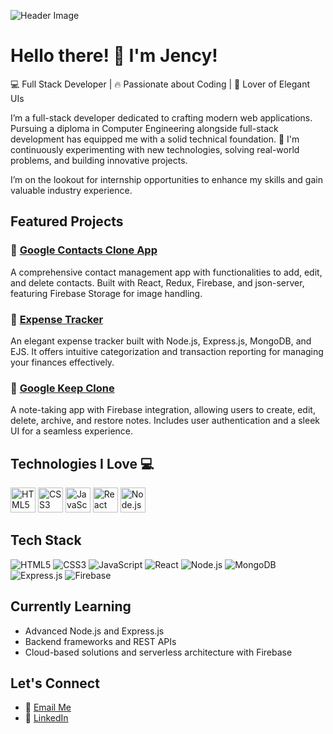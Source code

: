 ![Header Image](https://user-images.githubusercontent.com/jencyy/banner.gif)

# Hello there! 👋 I'm Jency!

💻 Full Stack Developer | 🔥 Passionate about Coding | 🎨 Lover of Elegant UIs

I’m a full-stack developer dedicated to crafting modern web applications. Pursuing a diploma in Computer Engineering alongside full-stack development has equipped me with a solid technical foundation. 🌱 I'm continuously experimenting with new technologies, solving real-world problems, and building innovative projects.

I’m on the lookout for internship opportunities to enhance my skills and gain valuable industry experience.


## Featured Projects

### 🌟 [Google Contacts Clone App](https://github.com/yourusername/google-contacts-clone)
A comprehensive contact management app with functionalities to add, edit, and delete contacts. Built with React, Redux, Firebase, and json-server, featuring Firebase Storage for image handling.

### 🌟 [Expense Tracker](https://github.com/yourusername/expense-tracker)
An elegant expense tracker built with Node.js, Express.js, MongoDB, and EJS. It offers intuitive categorization and transaction reporting for managing your finances effectively.

### 🌟 [Google Keep Clone](https://github.com/yourusername/google-keep-clone)
A note-taking app with Firebase integration, allowing users to create, edit, delete, archive, and restore notes. Includes user authentication and a sleek UI for a seamless experience.

## Technologies I Love 💻

<div>
  <img src="https://cdn.jsdelivr.net/gh/devicons/devicon/icons/html5/html5-original-wordmark.svg" height="40" alt="HTML5" />
  <img src="https://cdn.jsdelivr.net/gh/devicons/devicon/icons/css3/css3-original-wordmark.svg" height="40" alt="CSS3" />
  <img src="https://cdn.jsdelivr.net/gh/devicons/devicon/icons/javascript/javascript-original.svg" height="40" alt="JavaScript" />
  <img src="https://cdn.jsdelivr.net/gh/devicons/devicon/icons/react/react-original-wordmark.svg" height="40" alt="React" />
  <img src="https://cdn.jsdelivr.net/gh/devicons/devicon/icons/nodejs/nodejs-original-wordmark.svg" height="40" alt="Node.js" />
</div>

## Tech Stack

![HTML5](https://img.shields.io/badge/HTML5-E34F26?style=flat-square&logo=html5&logoColor=white)
![CSS3](https://img.shields.io/badge/CSS3-1572B6?style=flat-square&logo=css3&logoColor=white)
![JavaScript](https://img.shields.io/badge/JavaScript-F7DF1E?style=flat-square&logo=javascript&logoColor=black)
![React](https://img.shields.io/badge/React-20232A?style=flat-square&logo=react&logoColor=61DAFB)
![Node.js](https://img.shields.io/badge/Node.js-339933?style=flat-square&logo=nodedotjs&logoColor=white)
![MongoDB](https://img.shields.io/badge/MongoDB-4EA94B?style=flat-square&logo=mongodb&logoColor=white)
![Express.js](https://img.shields.io/badge/Express.js-404D59?style=flat-square&logo=express)
![Firebase](https://img.shields.io/badge/Firebase-FFCA28?style=flat-square&logo=firebase&logoColor=black)

## Currently Learning

- Advanced Node.js and Express.js
- Backend frameworks and REST APIs
- Cloud-based solutions and serverless architecture with Firebase

## Let's Connect

- 📧 [Email Me](mailto:jencysodvadiya@gmail.com)
- 💼 [LinkedIn](https://www.linkedin.com/in/jency-sodvadiya-505812277)
